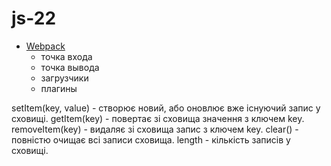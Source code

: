 # js-22

- [Webpack](https://webpack.js.org/)
  - точка входа
  - точка вывода
  - загрузчики
  - плагины

setItem(key, value) - створює новий, або оновлює вже існуючий запис у сховищі.
getItem(key) - повертає зі сховища значення з ключем key. removeItem(key) -
видаляє зі сховища запис з ключем key. clear() - повністю очищає всі записи
сховища. length - кількість записів у сховищі.
